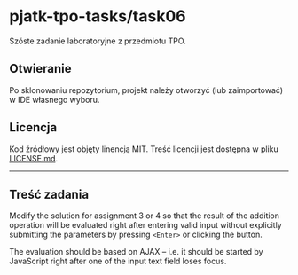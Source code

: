 # pjatk-tpo-tasks/task06

Szóste zadanie laboratoryjne z przedmiotu TPO.

## Otwieranie

Po sklonowaniu repozytorium, projekt należy otworzyć (lub zaimportować) w IDE własnego wyboru.

## Licencja

Kod źródłowy jest objęty linencją MIT. Treść licencji jest dostępna w pliku [LICENSE.md](../LICENSE.md).

---

## Treść zadania

Modify the solution for assignment 3 or 4 so that the result of the addition operation will be evaluated right after entering valid input without explicitly submitting the parameters by pressing `<Enter>` or clicking the button.

The evaluation should be based on AJAX – i.e. it should be started by JavaScript right after one of the input text field loses focus.
